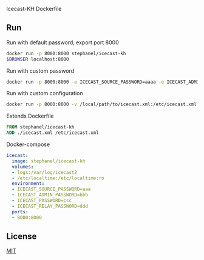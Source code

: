 Icecast-KH Dockerfile

## Run

Run with default password, export port 8000

```bash
docker run -p 8000:8000 stephanel/icecast-kh
$BROWSER localhost:8000
```

Run with custom password

```bash
docker run -p 8000:8000 -e ICECAST_SOURCE_PASSWORD=aaaa -e ICECAST_ADMIN_PASSWORD=bbbb -e ICECAST_PASSWORD=cccc -e ICECAST_RELAY_PASSWORD=dddd stephanel/icecast-kh
```

Run with custom configuration

```bash
docker run -p 8000:8000 -v /local/path/to/icecast.xml:/etc/icecast.xml stephanel/icecast-kh
```

Extends Dockerfile

```Dockerfile
FROM stephanel/icecast-kh
ADD ./icecast.xml /etc/icecast.xml
```

Docker-compose

```yaml
icecast:
  image: stephanel/icecast-kh
  volumes:
  - logs:/var/log/icecast2
  - /etc/localtime:/etc/localtime:ro
  environment:
  - ICECAST_SOURCE_PASSWORD=aaa
  - ICECAST_ADMIN_PASSWORD=bbb
  - ICECAST_PASSWORD=ccc
  - ICECAST_RELAY_PASSWORD=ddd
  ports:
  - 8000:8000
```

## License

[MIT](https://github.com/stephanel/docker-icecast-kh/blob/master/LICENSE.md)

